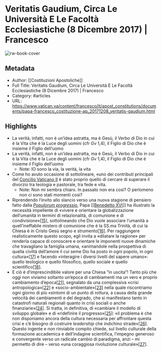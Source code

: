 # Veritatis Gaudium, Circa Le Università E Le Facoltà Ecclesiastiche (8 Dicembre 2017) | Francesco

![rw-book-cover](https://readwise-assets.s3.amazonaws.com/static/images/article1.be68295a7e40.png)

## Metadata
- Author: [[Costituzioni Apostoliche]]
- Full Title: Veritatis Gaudium, Circa Le Università E Le Facoltà Ecclesiastiche (8 Dicembre 2017) | Francesco
- Category: #articles
- URL: https://www.vatican.va/content/francesco/it/apost_constitutions/documents/papa-francesco_costituzione-ap_20171208_veritatis-gaudium.html

## Highlights
- La verità, infatti, non è un’idea astratta, ma è Gesù, il Verbo di Dio in cui è la Vita che è la Luce degli uomini (cfr *Gv* 1,4), il Figlio di Dio che è insieme il Figlio dell’uomo
- La verità, infatti, non è un’idea astratta, ma è Gesù, il Verbo di Dio in cui è la Vita che è la Luce degli uomini (cfr *Gv* 1,4), il Figlio di Dio che è insieme il Figlio dell’uomo
    - Note: IO sono la via, la verità, la vita
- Come ho avuto occasione di sottolineare, «uno dei contributi principali del [Concilio Vaticano II](http://www.vatican.va/archive/hist_councils/ii_vatican_council/index_it.htm) è stato proprio quello di cercare di superare il divorzio tra teologia e pastorale, tra fede e vita.
    - Note: Non mi sembra chiaro. In passato non era così? O perlomeno non ci sono stati momenti così?
- Riprendendo l’invito allo slancio verso una nuova stagione di pensiero fatto dalla *[Populorum progressio](http://w2.vatican.va/content/paul-vi/it/encyclicals/documents/hf_p-vi_enc_26031967_populorum.html)*, Papa [[[Benedetto XVI]]](http://w2.vatican.va/content/benedict-xvi/it.html) ha illustrato la necessità impellente di «vivere e orientare la globalizzazione dell’umanità in termini di relazionalità, di comunione e di condivisione»[[15]](#_ftn15), sottolineando che Dio vuole associare l’umanità a quell’ineffabile mistero di comunione che è la SS.ma Trinità, di cui la Chiesa è in Cristo Gesù segno e strumento[[16]](#_ftn16). Per raggiungere realisticamente questo scopo, egli invita a «dilatare la ragione» per renderla capace di conoscere e orientare le imponenti nuove dinamiche che travagliano la famiglia umana, «animandole nella prospettiva di quella civiltà dell’amore il cui seme Dio ha posto in ogni popolo, in ogni cultura»[[17]](#_ftn17) e facendo «interagire i diversi livelli del sapere umano»: quello teologico e quello filosofico, quello sociale e quello scientifico[[18]](#_ftn18).
- E ciò è d’imprescindibile valore per una Chiesa “in uscita”! Tanto più che oggi non viviamo soltanto un’epoca di cambiamenti ma un vero e proprio cambiamento d’epoca[[21]](#_ftn21), segnalato da una complessiva «crisi antropologica»[[22]](#_ftn22) e «socio-ambientale»[[23]](#_ftn23) nella quale riscontriamo ogni giorno di più «sintomi di un punto di rottura, a causa della grande velocità dei cambiamenti e del degrado, che si manifestano tanto in catastrofi naturali regionali quanto in crisi sociali o anche finanziarie»[[24]](#_ftn24). Si tratta, in definitiva, di «cambiare il modello di sviluppo globale» e di «ridefinire il progresso»[[25]](#_ftn25): «il problema è che non disponiamo ancora della cultura necessaria per affrontare questa crisi e c’è bisogno di costruire *leadership* che indichino strade»[[26]](#_ftn26).
  Questo ingente e non rinviabile compito chiede, sul livello culturale della formazione accademica e dell’indagine scientifica, l’impegno generoso e convergente verso un radicale cambio di paradigma, anzi – mi permetto di dire – verso «una coraggiosa rivoluzione culturale»[[27]](#_ftn27).
